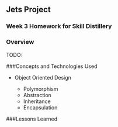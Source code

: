 ## Jets Project

### Week 3 Homework for Skill Distillery

### Overview

TODO: 

###Concepts and Technologies Used

* Object Oriented Design

  * Polymorphism
  * Abstraction
  * Inheritance
  * Encapsulation
	
###Lessons Learned

